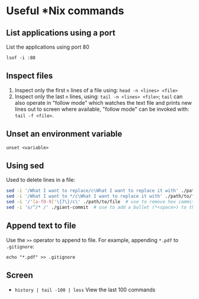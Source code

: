 # Useful \*Nix commands

## List applications using a port

List the applications using port 80

`lsof -i :80`

## Inspect files

1. Inspect only the first `n` lines of a file using: `head -n <lines> <file>`
2. Inspect only the last `n` lines, using: `tail -n <lines> <file>`; `tail` can also operate in "follow mode" which 
watches the text file and prints new lines out to screen where available, "follow mode" can be invoked with:
`tail -f <file>`.

## Unset an environment variable

`unset <variable>`

## Using sed

Used to delete lines in a file:

```sh
sed -i '/What I want to replace/c\What I want to replace it with' ./path/to/file
sed -i '/What I want to */c\What I want to replace it with' ./path/to/file  # wildcard character matching
sed -i '/'[a-f0-9]'\{7\}/c\' ./path/to/file  # use to remove hex commit numbers
sed -i 's/^/* /' ./giant-commit  # use to add a bullet (*<space>) to the beginning of each line
```

## Append text to file

Use the `>>` operator to append to file. For example, appending `*.pdf` to `.gitignore`: 

```
echo "*.pdf" >> .gitignore
```

## Screen
- `history | tail -100 | less` View the last 100 commands
